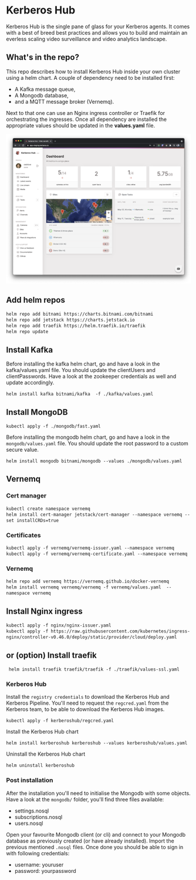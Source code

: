 # Kerberos Hub

Kerberos Hub is the single pane of glass for your Kerberos agents. It comes with a best of breed best practices and allows you to build and maintain an everless scaling video surveillance and video analytics landscape.

## What's in the repo?
This repo describes how to install Kerberos Hub inside your own cluster using a helm chart.
A couple of dependency need to be installed first:
- A Kafka message queue,
- A Mongodb database,
- and a MQTT message broker (Vernemq).

Next to that one can use an Nginx ingress controller or Traefik for orchestrating the ingresses. Once all dependency are installed the appropriate values should be updated in the **values.yaml** file.

![hubdashboard](hub-dashboard.png)

## Add helm repos

    helm repo add bitnami https://charts.bitnami.com/bitnami
    helm repo add jetstack https://charts.jetstack.io
    helm repo add traefik https://helm.traefik.io/traefik
    helm repo update

## Install Kafka

Before installing the kafka helm chart, go and have a look in the kafka/values.yaml file. You should update the clientUsers and clientPasswords. Have a look at the zookeeper credentials as well and update accordingly.

    helm install kafka bitnami/kafka  -f ./kafka/values.yaml

## Install MongoDB

    kubectl apply -f ./mongodb/fast.yaml

Before installing the mongodb helm chart, go and have a look in the `mongodb/values.yaml` file. You should update the root password to a custom secure value.

    helm install mongodb bitnami/mongodb --values ./mongodb/values.yaml

## Vernemq

### Cert manager
    
    kubectl create namespace vernemq
    helm install cert-manager jetstack/cert-manager --namespace vernemq --set installCRDs=true

### Certificates

    kubectl apply -f vernemq/vernemq-issuer.yaml --namespace vernemq
    kubectl apply -f vernemq/vernemq-certificate.yaml --namespace vernemq

### Vernemq

    helm repo add vernemq https://vernemq.github.io/docker-vernemq
    helm install vernemq vernemq/vernemq -f vernemq/values.yaml  --namespace vernemq

## Install Nginx ingress

    kubectl apply -f nginx/nginx-issuer.yaml
    kubectl apply -f https://raw.githubusercontent.com/kubernetes/ingress-nginx/controller-v0.46.0/deploy/static/provider/cloud/deploy.yaml

## or (option) Install traefik

     helm install traefik traefik/traefik -f ./traefik/values-ssl.yaml

### Kerberos Hub 

Install the `registry credentials` to download the Kerberos Hub and Kerberos Pipeline. You'll need to request the `regcred.yaml` from the Kerberos team, to be able to download the Kerberos Hub images.

    kubectl apply -f kerberoshub/regcred.yaml

Install the Kerberos Hub chart
    
    helm install kerberoshub kerberoshub --values kerberoshub/values.yaml

Uninstall the Kerberos Hub chart

    helm uninstall kerberoshub

### Post installation

After the installation you'll need to initialise the Mongodb with some objects. Have a look at the `mongodb/` folder, you'll find three files available:

- settings.nosql
- subscriptions.nosql
- users.nosql

Open your favourite Mongodb client (or cli) and connect to your Mongodb database as previously created (or have already installed). Import the previous mentioned `.nosql` files.
Once done you should be able to sign in with following credentials:

- username: youruser
- password: yourpassword